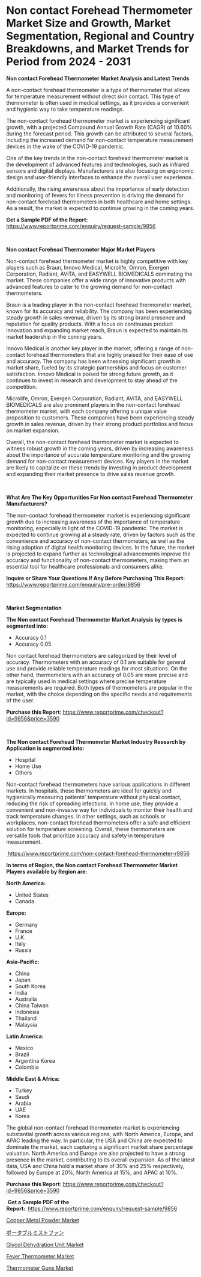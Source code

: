 <p><h1>Non contact Forehead Thermometer Market Size and Growth, Market Segmentation, Regional and Country Breakdowns, and Market Trends for Period from 2024 -  2031</h1></p><p><strong>Non contact Forehead Thermometer Market Analysis and Latest Trends</strong></p>
<p><p>A non-contact forehead thermometer is a type of thermometer that allows for temperature measurement without direct skin contact. This type of thermometer is often used in medical settings, as it provides a convenient and hygienic way to take temperature readings.</p><p>The non-contact forehead thermometer market is experiencing significant growth, with a projected Compound Annual Growth Rate (CAGR) of 10.60% during the forecast period. This growth can be attributed to several factors, including the increased demand for non-contact temperature measurement devices in the wake of the COVID-19 pandemic.</p><p>One of the key trends in the non-contact forehead thermometer market is the development of advanced features and technologies, such as infrared sensors and digital displays. Manufacturers are also focusing on ergonomic design and user-friendly interfaces to enhance the overall user experience.</p><p>Additionally, the rising awareness about the importance of early detection and monitoring of fevers for illness prevention is driving the demand for non-contact forehead thermometers in both healthcare and home settings. As a result, the market is expected to continue growing in the coming years.</p></p>
<p><strong>Get a Sample PDF of the Report:&nbsp;</strong> <a href="https://www.reportprime.com/enquiry/request-sample/9856">https://www.reportprime.com/enquiry/request-sample/9856</a></p>
<p>&nbsp;</p>
<p><strong>Non contact Forehead Thermometer Major Market Players</strong></p>
<p><p>Non-contact forehead thermometer market is highly competitive with key players such as Braun, Innovo Medical, Microlife, Omron, Exergen Corporation, Radiant, AViTA, and EASYWELL BIOMEDICALS dominating the market. These companies offer a wide range of innovative products with advanced features to cater to the growing demand for non-contact thermometers.</p><p>Braun is a leading player in the non-contact forehead thermometer market, known for its accuracy and reliability. The company has been experiencing steady growth in sales revenue, driven by its strong brand presence and reputation for quality products. With a focus on continuous product innovation and expanding market reach, Braun is expected to maintain its market leadership in the coming years.</p><p>Innovo Medical is another key player in the market, offering a range of non-contact forehead thermometers that are highly praised for their ease of use and accuracy. The company has been witnessing significant growth in market share, fueled by its strategic partnerships and focus on customer satisfaction. Innovo Medical is poised for strong future growth, as it continues to invest in research and development to stay ahead of the competition.</p><p>Microlife, Omron, Exergen Corporation, Radiant, AViTA, and EASYWELL BIOMEDICALS are also prominent players in the non-contact forehead thermometer market, with each company offering a unique value proposition to customers. These companies have been experiencing steady growth in sales revenue, driven by their strong product portfolios and focus on market expansion.</p><p>Overall, the non-contact forehead thermometer market is expected to witness robust growth in the coming years, driven by increasing awareness about the importance of accurate temperature monitoring and the growing demand for non-contact measurement devices. Key players in the market are likely to capitalize on these trends by investing in product development and expanding their market presence to drive sales revenue growth.</p></p>
<p>&nbsp;</p>
<p><strong>What Are The Key Opportunities For Non contact Forehead Thermometer Manufacturers?</strong></p>
<p><p>The non-contact forehead thermometer market is experiencing significant growth due to increasing awareness of the importance of temperature monitoring, especially in light of the COVID-19 pandemic. The market is expected to continue growing at a steady rate, driven by factors such as the convenience and accuracy of non-contact thermometers, as well as the rising adoption of digital health monitoring devices. In the future, the market is projected to expand further as technological advancements improve the accuracy and functionality of non-contact thermometers, making them an essential tool for healthcare professionals and consumers alike.</p></p>
<p><strong>Inquire or Share Your Questions If Any Before Purchasing This Report:</strong> <a href="https://www.reportprime.com/enquiry/pre-order/9856">https://www.reportprime.com/enquiry/pre-order/9856</a></p>
<p>&nbsp;</p>
<p><strong>Market Segmentation</strong></p>
<p><strong>The Non contact Forehead Thermometer Market Analysis by types is segmented into:</strong></p>
<p><ul><li>Accuracy 0.1</li><li>Accuracy 0.05</li></ul></p>
<p><p>Non contact forehead thermometers are categorized by their level of accuracy. Thermometers with an accuracy of 0.1 are suitable for general use and provide reliable temperature readings for most situations. On the other hand, thermometers with an accuracy of 0.05 are more precise and are typically used in medical settings where precise temperature measurements are required. Both types of thermometers are popular in the market, with the choice depending on the specific needs and requirements of the user.</p></p>
<p><strong>Purchase this Report:&nbsp;</strong><a href="https://www.reportprime.com/checkout?id=9856&price=3590">https://www.reportprime.com/checkout?id=9856&price=3590</a></p>
<p>&nbsp;</p>
<p><strong>The Non contact Forehead Thermometer Market Industry Research by Application is segmented into:</strong></p>
<p><ul><li>Hospital</li><li>Home Use</li><li>Others</li></ul></p>
<p><p>Non-contact forehead thermometers have various applications in different markets. In hospitals, these thermometers are ideal for quickly and hygienically measuring patients' temperature without physical contact, reducing the risk of spreading infections. In home use, they provide a convenient and non-invasive way for individuals to monitor their health and track temperature changes. In other settings, such as schools or workplaces, non-contact forehead thermometers offer a safe and efficient solution for temperature screening. Overall, these thermometers are versatile tools that prioritize accuracy and safety in temperature measurement.</p></p>
<p><a href="https://www.reportprime.com/non-contact-forehead-thermometer-r9856">&nbsp;https://www.reportprime.com/non-contact-forehead-thermometer-r9856</a></p>
<p><strong>In terms of Region, the Non contact Forehead Thermometer Market Players available by Region are:</strong></p>
<p>
    <p> <strong> North America: </strong>
        <ul>
            <li>United States</li>
            <li>Canada</li>
        </ul>
        </p> 
    <p> <strong> Europe: </strong>
        <ul>
            <li>Germany</li>
            <li>France</li>
            <li>U.K.</li>
            <li>Italy</li>
            <li>Russia</li>
        </ul>
        </p> 
    <p> <strong> Asia-Pacific: </strong>
        <ul>
            <li>China</li>
            <li>Japan</li>
            <li>South Korea</li>
            <li>India</li>
            <li>Australia</li>
            <li>China Taiwan</li>
            <li>Indonesia</li>
            <li>Thailand</li>
            <li>Malaysia</li>
        </ul>
        </p> 
    <p> <strong> Latin America: </strong>
        <ul>
            <li>Mexico</li>
            <li>Brazil</li>
            <li>Argentina Korea</li>
            <li>Colombia</li>
        </ul>
        </p> 
    <p> <strong> Middle East & Africa: </strong>
        <ul>
            <li>Turkey</li>
            <li>Saudi</li>
            <li>Arabia</li>
            <li>UAE</li>
            <li>Korea</li>
        </ul>
    </p>
    </p>
<p><p>The global non-contact forehead thermometer market is experiencing substantial growth across various regions, with North America, Europe, and APAC leading the way. In particular, the USA and China are expected to dominate the market, each capturing a significant market share percentage valuation. North America and Europe are also projected to have a strong presence in the market, contributing to its overall expansion. As of the latest data, USA and China hold a market share of 30% and 25% respectively, followed by Europe at 20%, North America at 15%, and APAC at 10%.</p></p>
<p><strong>Purchase this Report: </strong><a href="https://www.reportprime.com/checkout?id=9856&price=3590">https://www.reportprime.com/checkout?id=9856&price=3590</a></p>
<p>&nbsp;<strong>Get a Sample PDF of the Report:&nbsp;&nbsp;</strong><a href="https://www.reportprime.com/enquiry/request-sample/9856">https://www.reportprime.com/enquiry/request-sample/9856</a></p>
<p><strong></strong></p>
<p><p><a href="https://issuu.com/reportprime-2/docs/copper-metal-powder-market-size-2030.pptx">Copper Metal Powder Market</a></p><p><a href="https://medium.com/@wesleyeilly8796202/%E3%83%9D%E3%83%BC%E3%82%BF%E3%83%96%E3%83%AB%E3%83%9F%E3%82%B9%E3%83%86%E3%82%A3%E3%83%B3%E3%82%B0%E3%83%95%E3%82%A1%E3%83%B3%E3%81%AE%E5%B8%82%E5%A0%B4%E5%8B%95%E5%90%91%E3%81%A8%E5%B8%82%E5%A0%B4%E5%88%86%E6%9E%90%E3%81%AF-2024%E5%B9%B4%E3%81%8B%E3%82%892031%E5%B9%B4%E3%81%BE%E3%81%A7%E3%81%AE%E6%9C%9F%E9%96%93%E3%81%AB%E4%BA%88%E6%B8%AC%E3%81%95%E3%82%8C%E3%81%A6%E3%81%84%E3%81%BE%E3%81%99-293dcacd57ff">ポータブルミストファン</a></p><p><a href="https://issuu.com/reportprime-2/docs/glycol-dehydration-unit-market-size-2030.pptx">Glycol Dehydration Unit Market</a></p><p><a href="https://github.com/nathandecarvalho/Market-Research-Report-List-2/blob/main/fever-thermometer-market.md">Fever Thermometer Market</a></p><p><a href="https://github.com/kosella/Market-Research-Report-List-2/blob/main/thermometer-guns-market.md">Thermometer Guns Market</a></p></p>
